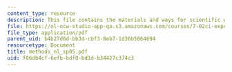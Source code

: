 ```yaml
---
content_type: resource
description: This file contains the materials and ways for scientific writing.
file: https://ol-ocw-studio-app-qa.s3.amazonaws.com/courses/7-02ci-experimental-biology-communications-intensive-spring-2005/f86db4cf6efbbdf8bd1db34427c374c3_methods_nl_sp05.pdf
file_type: application/pdf
parent_uid: b4b27d6d-bb3d-cbf3-8eb7-1d36b5864694
resourcetype: Document
title: methods_nl_sp05.pdf
uid: f86db4cf-6efb-bdf8-bd1d-b34427c374c3
---
```

